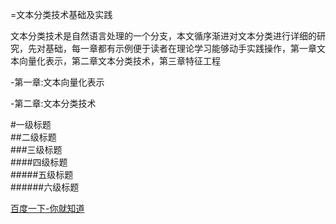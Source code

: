 =文本分类技术基础及实践

​        文本分类技术是自然语言处理的一个分支，本文循序渐进对文本分类进行详细的研究，先对基础，每一章都有示例便于读者在理论学习能够动手实践操作，第一章文本向量化表示，第二章文本分类技术，第三章特征工程

-第一章:文本向量化表示

-第二章:文本分类技术

#一级标题  
##二级标题  
###三级标题  
####四级标题  
#####五级标题  
######六级标题

[百度一下-你就知道](http://www.baidu.com "百度一下")
